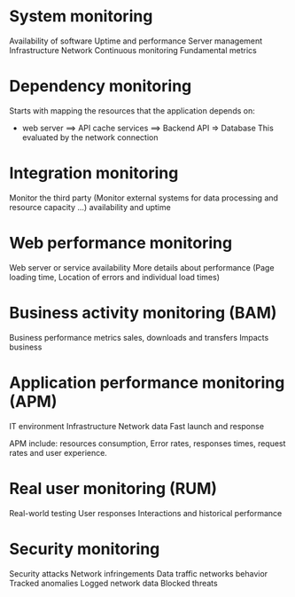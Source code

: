 # System monitoring

Availability of software
Uptime and performance
Server management
Infrastructure
Network
Continuous monitoring
Fundamental metrics

# Dependency monitoring

Starts with mapping the resources that the application depends on:
  - web server ==> API cache services ==> Backend API => Database
This evaluated by the network connection

# Integration monitoring

Monitor the third party (Monitor external systems for data processing and resource capacity ...)
availability and uptime

# Web performance monitoring

Web server or service availability 
More details about performance (Page loading time, Location of errors and individual load times)

# Business activity monitoring (BAM)

Business performance metrics
sales, downloads and transfers
Impacts business

# Application performance monitoring (APM)

IT environment
Infrastructure
Network data
Fast launch and response

APM include: resources consumption, Error rates, responses times, request rates and user experience.

# Real user monitoring (RUM)

Real-world testing
User responses
Interactions and historical performance

# Security monitoring

Security attacks
Network infringements
Data traffic networks behavior
Tracked anomalies Logged network data
Blocked threats